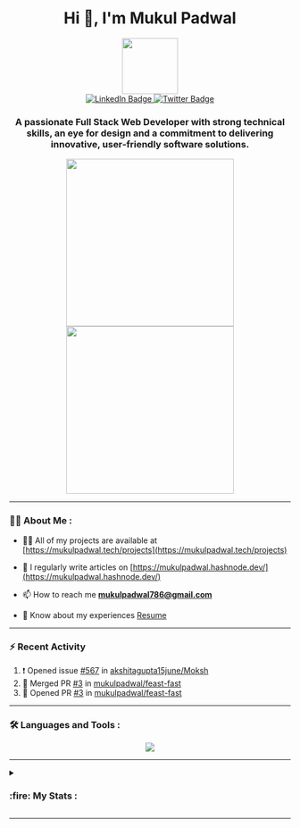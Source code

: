 <!-- This is the header section -->
<div id="header" align="center">
  <h1>Hi 👋, I'm Mukul Padwal</h1>
  <img src="https://media.giphy.com/media/M9gbBd9nbDrOTu1Mqx/giphy.gif" width="100"/>
  
  <div id="badges">
    <a href="https://www.linkedin.com/in/mukulpadwal">
      <img src="https://img.shields.io/badge/LinkedIn-blue?style=for-the-badge&logo=linkedin&logoColor=white" alt="LinkedIn Badge"/>
    </a>
    <a href="https://twitter.com/padwalmukul">
      <img src="https://img.shields.io/badge/Twitter-blue?style=for-the-badge&logo=twitter&logoColor=white" alt="Twitter Badge"/>
    </a>
  </div>
  
  <img src="https://komarev.com/ghpvc/?username=mukulpadwal&style=flat-square&color=blue" alt=""/>
  
  ### A passionate **Full Stack Web Developer** with strong technical skills, an eye for design and a commitment to delivering innovative, user‑friendly software solutions.
</div>

<!-- This is the gif section -->
<div align="center">
  <img src="https://media.giphy.com/media/v1.Y2lkPTc5MGI3NjExa2h2N2tqMGVhMzJ4YnA5bGx6OWhsNmt4OHB6NDVtM3Vybm04enZ6ZCZlcD12MV9pbnRlcm5hbF9naWZfYnlfaWQmY3Q9Zw/VTtANKl0beDFQRLDTh/giphy.gif" width="300" height="300" />
  <img src="https://media.giphy.com/media/v1.Y2lkPTc5MGI3NjExb3RkaHBvcmkydTM1ODM3YThuY2dhYmhteDRkaHRjaXYwc2hsM3FqNyZlcD12MV9pbnRlcm5hbF9naWZfYnlfaWQmY3Q9Zw/HzPtbOKyBoBFsK4hyc/giphy.gif" width="300" height="300" />
<!--   <img src="https://media.giphy.com/media/v1.Y2lkPTc5MGI3NjExOHoxcWU1ajZ2bzRlcTBnN3JuaXBleTRncXk4bWt2ZWIyN3YyOTFsNSZlcD12MV9pbnRlcm5hbF9naWZfYnlfaWQmY3Q9Zw/RbDKaczqWovIugyJmW/giphy.gif" width="300" height="200" /> -->
</div>

---

### :woman_technologist: About Me :

- 👨‍💻 All of my projects are available at [https://mukulpadwal.tech/projects](https://mukulpadwal.tech/projects)

- 📝 I regularly write articles on [https://mukulpadwal.hashnode.dev/](https://mukulpadwal.hashnode.dev/)

- 📫 How to reach me **mukulpadwal786@gmail.com**

- 📄 Know about my experiences [Resume](https://drive.google.com/file/d/1LTv-i5aFS2maJhaN-ECYQyxsJvspZ-aE/view?usp=sharing)

---

### :zap: Recent Activity

<!--START_SECTION:activity-->
1. ❗ Opened issue [#567](https://github.com/akshitagupta15june/Moksh/issues/567) in [akshitagupta15june/Moksh](https://github.com/akshitagupta15june/Moksh)
2. 🎉 Merged PR [#3](https://github.com/mukulpadwal/feast-fast/pull/3) in [mukulpadwal/feast-fast](https://github.com/mukulpadwal/feast-fast)
3. 💪 Opened PR [#3](https://github.com/mukulpadwal/feast-fast/pull/3) in [mukulpadwal/feast-fast](https://github.com/mukulpadwal/feast-fast)
<!--END_SECTION:activity-->

---

### :hammer_and_wrench: Languages and Tools :

<div>
  <p align="center">
    <a href="https://skillicons.dev">
      <img src="https://skillicons.dev/icons?i=html,css,js,tailwind,bootstrap,sass,jquery,mongodb,express,react,nodejs,nextjs,java,git,github,gitlab" />
    </a>
  </p>
</div>

---

<!-- ### :fire: My Stats : -->

<!-- This is the profile stats section -->

<details>
  <summary><h3>:fire: My Stats :</h3></summary>

  [![Mukul's GitHub stats](https://github-readme-stats.vercel.app/api?username=mukulpadwal&hide=stars&show_icons=true&theme=cobalt)](https://github.com/mukulpadwal/github-readme-stats)

  [![Top Langs](https://github-readme-stats.vercel.app/api/top-langs/?username=mukulpadwal&layout=donut&theme=cobalt)](https://github.com/mukulpadwal/github-readme-stats)
</details>
    
---
